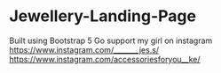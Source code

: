 # Jewellery-Landing-Page
Built using Bootstrap 5
Go support my girl on instagram 
https://www.instagram.com/_______jes.s/
https://www.instagram.com/accessoriesforyou__ke/
